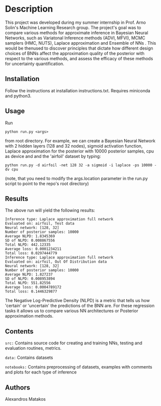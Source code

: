 # Description

This project was developed during my summer internship in Prof. Arno Solin's Machine Learning Research group. The project's goal was to compare various methods for approximate inference in Bayesian Neural Networks, such as Variatonal Inference methods (ADVI, MFVI), MCMC samplers (HMC, NUTS), Laplace approximation and Ensemble of NNs . This would be thenused to discover principles that dictate how different design choices of BNNs affect the approximation quality of the posterior with respect to the various methods, and assess the efficacy of these methods for uncertainty quantification.

## Installation

Follow the instructions at installation instructions.txt. Requires miniconda and python3.

## Usage

Run 

```python run.py <args>``` 

from root directory. For example, we can create a Bayesian Neural Network with 2 hidden layers (128 and 32 nodes), sigmoid activation function, Laplace approximation for the posterior with 10000 posterior samples, cpu as device and and the 'airfoil' dataset by typing:

```python run.py -d airfoil -net 128 32 -a sigmoid -i laplace -ps 10000 -dv cpu```

(note, that you need to modify the args.location parameter in the run.py script to point to the repo's root directory)

## Results

The above run will yield the following results: 

```
Inference type: Laplace approximation full network
Evaluated on: airfoil, Test data
Neural network: [128, 32]
Number of posterior samples: 10000
Average NLPD: 1.8345369
SD of NLPD: 0.008867556
Total NLPD: 442.12335
Average loss: 0.0001234211
Total loss: 0.0297444779
Inference type: Laplace approximation full network
Evaluated on: airfoil, Out Of Distribution data
Neural network: [128, 32]
Number of posterior samples: 10000
Average NLPD: 1.827237
SD of NLPD: 0.008953894
Total NLPD: 551.82556
Average loss: 0.0004789172
Total loss: 0.1446329877
```

The Negative Log-Predictive Density (NLPD) is a metric that tells us how 'certain' or 'uncertain' the predictions of the BNN are. For these regression tasks it allows us to compare various NN architectures or Posterior approximation methods.

## Contents

```src:``` Contains source code for creating and training NNs, testing and evaluation routines, metrics.

```data:``` Contains datasets

```notebooks:``` Contains preprocessing of datasets, examples with comments and plots for each type of inference

## Authors

Alexandros Matakos
